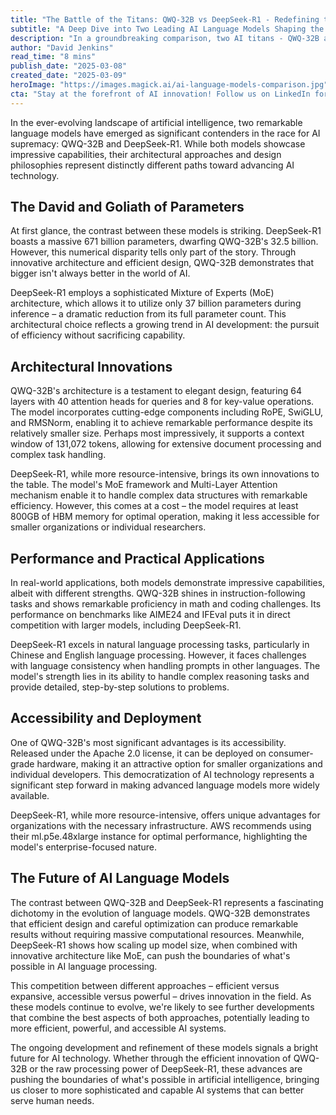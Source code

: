 ```yaml
---
title: "The Battle of the Titans: QWQ-32B vs DeepSeek-R1 - Redefining the Future of AI Language Models"
subtitle: "A Deep Dive into Two Leading AI Language Models Shaping the Industry"
description: "In a groundbreaking comparison, two AI titans - QWQ-32B and DeepSeek-R1 - showcase different approaches to advancing language model technology. While DeepSeek-R1 demonstrates raw power with 671 billion parameters, QWQ-32B proves that efficient design can achieve remarkable results with just 32.5 billion parameters. This analysis explores their architectural innovations, real-world applications, and implications for the future of AI."
author: "David Jenkins"
read_time: "8 mins"
publish_date: "2025-03-08"
created_date: "2025-03-09"
heroImage: "https://images.magick.ai/ai-language-models-comparison.jpg"
cta: "Stay at the forefront of AI innovation! Follow us on LinkedIn for daily updates on groundbreaking developments in language models and artificial intelligence. Join our community of tech enthusiasts and industry experts!"
---
```


In the ever-evolving landscape of artificial intelligence, two remarkable language models have emerged as significant contenders in the race for AI supremacy: QWQ-32B and DeepSeek-R1. While both models showcase impressive capabilities, their architectural approaches and design philosophies represent distinctly different paths toward advancing AI technology.

## The David and Goliath of Parameters

At first glance, the contrast between these models is striking. DeepSeek-R1 boasts a massive 671 billion parameters, dwarfing QWQ-32B's 32.5 billion. However, this numerical disparity tells only part of the story. Through innovative architecture and efficient design, QWQ-32B demonstrates that bigger isn't always better in the world of AI.

DeepSeek-R1 employs a sophisticated Mixture of Experts (MoE) architecture, which allows it to utilize only 37 billion parameters during inference – a dramatic reduction from its full parameter count. This architectural choice reflects a growing trend in AI development: the pursuit of efficiency without sacrificing capability.

## Architectural Innovations

QWQ-32B's architecture is a testament to elegant design, featuring 64 layers with 40 attention heads for queries and 8 for key-value operations. The model incorporates cutting-edge components including RoPE, SwiGLU, and RMSNorm, enabling it to achieve remarkable performance despite its relatively smaller size. Perhaps most impressively, it supports a context window of 131,072 tokens, allowing for extensive document processing and complex task handling.

DeepSeek-R1, while more resource-intensive, brings its own innovations to the table. The model's MoE framework and Multi-Layer Attention mechanism enable it to handle complex data structures with remarkable efficiency. However, this comes at a cost – the model requires at least 800GB of HBM memory for optimal operation, making it less accessible for smaller organizations or individual researchers.

## Performance and Practical Applications

In real-world applications, both models demonstrate impressive capabilities, albeit with different strengths. QWQ-32B shines in instruction-following tasks and shows remarkable proficiency in math and coding challenges. Its performance on benchmarks like AIME24 and IFEval puts it in direct competition with larger models, including DeepSeek-R1.

DeepSeek-R1 excels in natural language processing tasks, particularly in Chinese and English language processing. However, it faces challenges with language consistency when handling prompts in other languages. The model's strength lies in its ability to handle complex reasoning tasks and provide detailed, step-by-step solutions to problems.

## Accessibility and Deployment

One of QWQ-32B's most significant advantages is its accessibility. Released under the Apache 2.0 license, it can be deployed on consumer-grade hardware, making it an attractive option for smaller organizations and individual developers. This democratization of AI technology represents a significant step forward in making advanced language models more widely available.

DeepSeek-R1, while more resource-intensive, offers unique advantages for organizations with the necessary infrastructure. AWS recommends using their ml.p5e.48xlarge instance for optimal performance, highlighting the model's enterprise-focused nature.

## The Future of AI Language Models

The contrast between QWQ-32B and DeepSeek-R1 represents a fascinating dichotomy in the evolution of language models. QWQ-32B demonstrates that efficient design and careful optimization can produce remarkable results without requiring massive computational resources. Meanwhile, DeepSeek-R1 shows how scaling up model size, when combined with innovative architecture like MoE, can push the boundaries of what's possible in AI language processing.

This competition between different approaches – efficient versus expansive, accessible versus powerful – drives innovation in the field. As these models continue to evolve, we're likely to see further developments that combine the best aspects of both approaches, potentially leading to more efficient, powerful, and accessible AI systems.

The ongoing development and refinement of these models signals a bright future for AI technology. Whether through the efficient innovation of QWQ-32B or the raw processing power of DeepSeek-R1, these advances are pushing the boundaries of what's possible in artificial intelligence, bringing us closer to more sophisticated and capable AI systems that can better serve human needs.